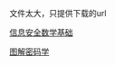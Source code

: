 文件太大，只提供下载的url


[信息安全数学基础](https://github.com/ayanamists/Math-basis-for-Infomation-Security/blob/master/%E4%BF%A1%E6%81%AF%E5%AE%89%E5%85%A8%E6%95%B0%E5%AD%A6%E5%9F%BA%E7%A1%80%20%E7%AC%AC2%E7%89%88.pdf)

[图解密码学](https://github.com/anzhihe/Free-Web-Books/blob/master/book/%E5%9B%BE%E8%A7%A3%E5%AF%86%E7%A0%81%E6%8A%80%E6%9C%AF%20%E7%AC%AC%E4%B8%89%E7%89%88.pdf)
